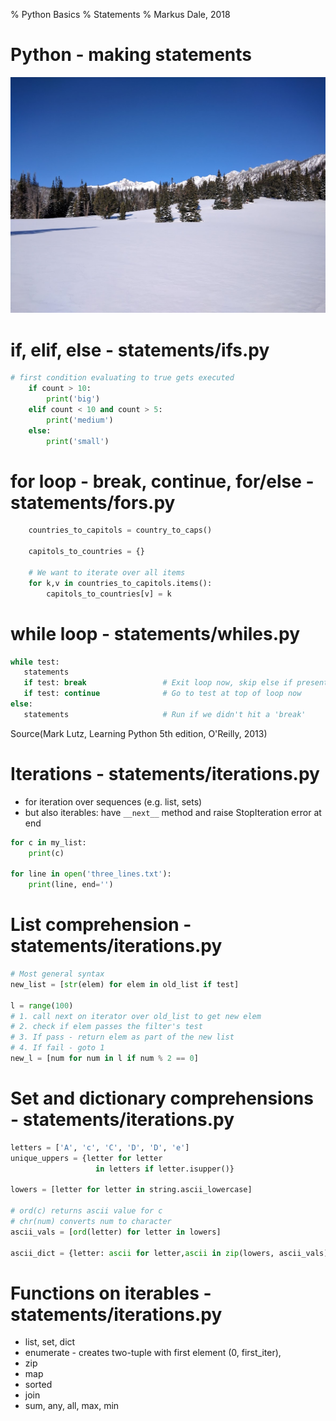 % Python Basics
% Statements
% Markus Dale, 2018

# Python - making statements
![](graphics/gallatin_national_forest.jpg)

# if, elif, else - statements/ifs.py
```python
# first condition evaluating to true gets executed
    if count > 10:
        print('big')
    elif count < 10 and count > 5:
        print('medium')
    else:
        print('small')
```

# for loop - break, continue, for/else - statements/fors.py
```python
    countries_to_capitols = country_to_caps()

    capitols_to_countries = {}

    # We want to iterate over all items
    for k,v in countries_to_capitols.items():
        capitols_to_countries[v] = k
```

# while loop - statements/whiles.py
```python
while test:    
   statements    
   if test: break                 # Exit loop now, skip else if present    
   if test: continue              # Go to test at top of loop now
else:    
   statements                     # Run if we didn't hit a 'break'                                  
```
Source(Mark Lutz, Learning Python 5th edition, O'Reilly, 2013)

# Iterations - statements/iterations.py
* for iteration over sequences (e.g. list, sets)
* but also iterables: have `__next__` method and raise StopIteration error at end

```python
for c in my_list:
    print(c)
    
for line in open('three_lines.txt'):
    print(line, end='')
```

# List comprehension - statements/iterations.py
```python
# Most general syntax
new_list = [str(elem) for elem in old_list if test]

l = range(100)
# 1. call next on iterator over old_list to get new elem
# 2. check if elem passes the filter's test
# 3. If pass - return elem as part of the new list
# 4. If fail - goto 1
new_l = [num for num in l if num % 2 == 0]
```

# Set and dictionary comprehensions - statements/iterations.py
```python
letters = ['A', 'c', 'C', 'D', 'D', 'e']
unique_uppers = {letter for letter 
                   in letters if letter.isupper()}

lowers = [letter for letter in string.ascii_lowercase]

# ord(c) returns ascii value for c 
# chr(num) converts num to character
ascii_vals = [ord(letter) for letter in lowers]

ascii_dict = {letter: ascii for letter,ascii in zip(lowers, ascii_vals)}
```

# Functions on iterables - statements/iterations.py
* list, set, dict
* enumerate - creates two-tuple with first element (0, first_iter),
* zip
* map
* sorted
* join
* sum, any, all, max, min
